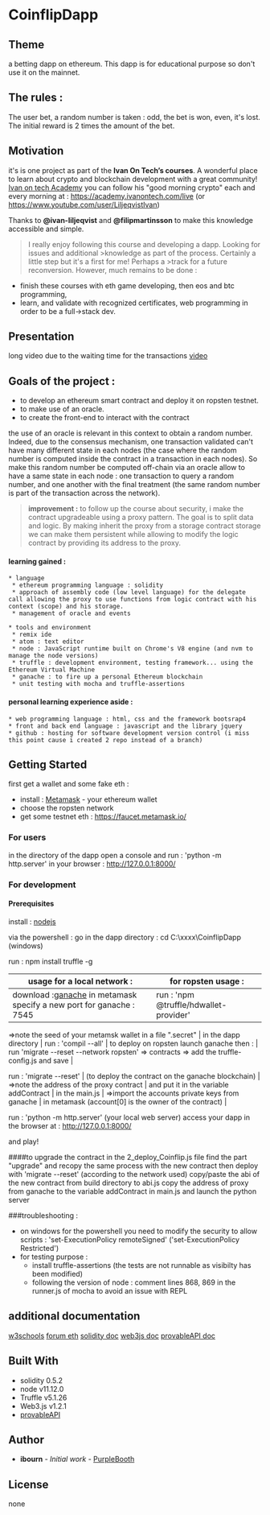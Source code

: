 # CoinflipDapp

 ## Theme
  a betting dapp on ethereum.
  This dapp is for educational purpose so don't use it on the mainnet.

 ## The rules :
  The user bet, a random number is taken : odd, the bet is won, even, it's lost. The initial reward is 2 times the amount of the bet.

 ## Motivation
  it's is one project as part of the **Ivan On Tech’s courses**. A wonderful place to learn about crypto and  blockchain development with a great community!
  [Ivan on tech Academy](https://academy.ivanontech.com/)
  you can follow his "good morning crypto" each and every morning at :
  https://academy.ivanontech.com/live (or https://www.youtube.com/user/LiljeqvistIvan)

  Thanks to __@ivan-liljeqvist__ and __@filipmartinsson__ to make this knowledge accessible and simple.

  >I really enjoy following this course and developing a dapp. Looking for issues and additional >knowledge as part of the process. Certainly a little step but it's a first for me! Perhaps a >track for a future reconversion. However, much remains to be done :
  * finish these courses with eth game developing, then eos and btc programming,
  * learn, and validate with recognized certificates, web programming in order to be a full->stack dev.


 ## Presentation
  long video due to the waiting time for the transactions
  [video](https://vimeo.com/421694810)


 ## Goals of the project :
  * to develop an ethereum smart contract and deploy it on ropsten testnet.
  * to make use of an oracle.
  * to create the front-end to interact with the contract

  the use of an oracle is relevant in this context to obtain a random number. Indeed, due to the consensus mechanism, one transaction validated can't have many different state in each nodes (the case where the random number is computed inside the contract in a transaction in each nodes). So make this random number be computed off-chain via an oracle allow to have a same state in each node : one transaction to query a random number, and one another with the final treatment (the same random number is part of the transaction across the network).


  >__improvement :__ to follow up the course about security, i make the contract upgradeable using a proxy pattern. The goal is to split data and logic. By making inherit the proxy from a storage contract storage we can make them persistent while allowing to modify the logic contract by providing its address to the proxy.   

  #### learning gained :
    * language
     * ethereum programming language : solidity
     * approach of assembly code (low level language) for the delegate call allowing the proxy to use functions from logic contract with his context (scope) and his storage.
     * management of oracle and events

    * tools and environment
     * remix ide
     * atom : text editor
     * node : JavaScript runtime built on Chrome's V8 engine (and nvm to manage the node versions)  
     * truffle : development environment, testing framework... using the Ethereum Virtual Machine
     * ganache : to fire up a personal Ethereum blockchain
     * unit testing with mocha and truffle-assertions

   #### personal learning experience aside :
    * web programming language : html, css and the framework bootsrap4
    * front and back end language : javascript and the library jquery
    * github : hosting for software development version control (i miss this point cause i created 2 repo instead of a branch)


 ## Getting Started

  first get a wallet and some fake eth :
  * install : [Metamask](https://metamask.io/) - your ethereum wallet
  * choose the ropsten network
  * get some testnet eth : https://faucet.metamask.io/

  ### For users
  in the directory of the dapp open a console and run : 'python -m http.server'
  in your browser : http://127.0.0.1:8000/

  ### For development

  #### Prerequisites

  install : [nodejs](https://nodejs.org/en/)

  via the powershell :
  go in the dapp directory : cd C:\xxxx\CoinflipDapp (windows)

  run :     npm install truffle -g

  usage for a **local network** : | for **ropsten** usage :
  ------------------------------------|-----------------------------
  download :[ganache](https://www.trufflesuite.com/ganache) in metamask specify a new port for ganache : 7545 | run :     'npm @truffle/hdwallet-provider'
  =>note the seed of your metamsk wallet in a file ".secret"
   | in the dapp directory
   |
  run :     'compil --all' | to deploy on ropsten
  launch ganache then : | run     'migrate --reset --network ropsten'
  => contracts => add the truffle-config.js and save |

  run :     'migrate --reset' |
  (to deploy the contract on the ganache blockchain) |
  =>note the address of the proxy contract |
  and put it in the variable addContract |
  in the main.js |
  =>import the accounts private keys from ganache |
   in metamask (account[0] is the owner of the contract) |


  run :     'python -m http.server' (your local web server)
  access your dapp in the browser at : http://127.0.0.1:8000/

  and play!

  ####to upgrade the contract
  in the 2_deploy_Coinflip.js file find the part "upgrade" and recopy the same process with the new contract then deploy with    'migrate --reset'    (according to the network used)
  copy/paste the abi of the new contract from build directory to abi.js
  copy the address of proxy from ganache to the variable addContract in main.js
  and launch the python server


  ###troubleshooting :
   * on windows for the powershell you need to modify the security to allow scripts :
   'set-ExecutionPolicy remoteSigned' ('set-ExecutionPolicy Restricted')
   * for testing purpose :
     * install truffle-assertions (the tests are not runnable as visibilty has been modified)
     * following the version of node : comment lines 868, 869 in the runner.js of mocha to avoid an issue with REPL


 ## additional documentation
 [w3schools](https://www.w3schools.com/)
 [forum eth](https://ethereum.stackexchange.com/)
 [solidity doc](https://solidity.readthedocs.io/en/develop/index.html)
 [web3js doc](https://web3js.readthedocs.io/en/v1.2.6/index.html)
 [provableAPI doc](https://docs.provable.xyz/#ethereum)


 ## Built With
  * solidity 0.5.2
  * node v11.12.0
  * Truffle v5.1.26
  * Web3.js v1.2.1
  * [provableAPI](https://github.com/provable-things/ethereum-api)

 ## Author
  * **ibourn** - *Initial work* - [PurpleBooth](https://github.com/PurpleBooth)

 ## License
  none
